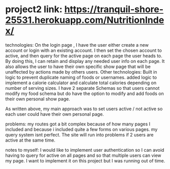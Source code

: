 # project2 link: https://tranquil-shore-25531.herokuapp.com/NutritionIndex/

technologies: On the login page , I have the user either create a new account or login with an existing account. I then set the chosen account to active, and then query for the active page on each page the user heads to.  By doing this, I can retain and display any needed user info on each page. It also allows the user to have their own specific show page that will be unaffected by actions made by others users.
Other technologies:
   Built in logic to prevent duplicate naming of foods or usernames.
   added logic to implement a calorie calculator and calculate total calories depending on number of serving sizes.
   I have 2 separate Schemas so that users cannot modify my food schema but do have the option to modify and add foods on their own personal show page.

As written above, my main approach was to set users active / not active so each user could have their own personal page.

problems: my routes got a bit complex because of how many pages I included and because i included quite a few forms on various pages.
my query system isnt perfect. The site will run into problems if 2 users are active at the same time.

notes to myself: I would like to implement user authentication so I can avoid having to query for active on all pages and so that multiple users can view my page. I want to implement it on this project but I was running out of time.
